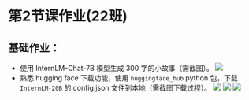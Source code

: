 # 第2节课作业(22班) 

## 基础作业：
- 使用 InternLM-Chat-7B 模型生成 300 字的小故事（需截图）。
![](https://secure2.wostatic.cn/static/hzF5uXj4xDTuUJrMaptzJB/image.png?auth_key=1704953712-p7mXSjecnss1Dehg7vrs5K-0-ce60508b8dad80aaf5ca2c47f8611d9e)
- 熟悉 hugging face 下载功能，使用 `huggingface_hub` python 包，下载 `InternLM-20B` 的 config.json 文件到本地（需截图下载过程）。
![](https://secure2.wostatic.cn/static/cZea7wDtoLaDQj7rDCPH7V/image.png?auth_key=1704943434-469ruFpoxXsSqfGBqb4TK3-0-5f538df4229296ae60ac0e55743c4b46)
![](https://secure2.wostatic.cn/static/36BK1LSma3xiAd8mEXaSBd/image.png?auth_key=1704943407-v7qCmG4kyeq8zqbS6aSD8Y-0-df372fb6cd45dfcf6c122dcd815b0081)
![](https://secure2.wostatic.cn/static/eAQzKAGfgCy35DDrMYVti6/image.png?auth_key=1704953073-2fyuYTM51vG2HRDUAUqXV7-0-00c348b915c0aba24816d613b7e4b83e)

